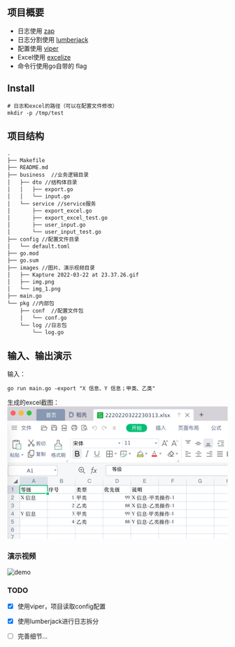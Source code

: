 ## 项目概要
* 日志使用 [zap](https://github.com/uber-go/zap)
* 日志分割使用 [lumberjack](gopkg.in/natefinch/lumberjack.v2)
* 配置使用 [viper](https://github.com/spf13/viper)
* Excel使用 [excelize](https://github.com/qax-os/excelize)
* 命令行使用go自带的 flag

## Install
```shell
# 日志和excel的路径（可以在配置文件修改）
mkdir -p /tmp/test
```

## 项目结构

```api
.
├── Makefile
├── README.md
├── business  //业务逻辑目录
│   ├── dto //结构体目录
│   │   ├── export.go
│   │   └── input.go
│   └── service //service服务
│       ├── export_excel.go
│       ├── export_excel_test.go
│       ├── user_input.go
│       └── user_input_test.go
├── config //配置文件目录
│   └── default.toml
├── go.mod
├── go.sum
├── images //图片、演示视频目录
│   ├── Kapture 2022-03-22 at 23.37.26.gif
│   ├── img.png
│   └── img_1.png
├── main.go
└── pkg //内部包
    ├── conf  //配置文件包
    │   └── conf.go
    └── log //日志包
        └── log.go
```

## 输入、输出演示
输入：
```shell
go run main.go -export "X 信息、Y 信息；甲类、乙类"
```

生成的excel截图：
![demo](./images/img_1.png)

### 演示视频
![demo](./images/Kapture%202022-03-22%20at%2023.37.26.gif)


### TODO
- [x] 使用viper，项目读取config配置
- [x] 使用lumberjack进行日志拆分
- [ ] 完善细节...

